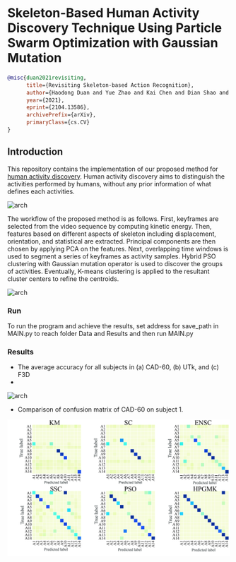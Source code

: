 # Skeleton-Based Human Activity Discovery Technique Using Particle Swarm Optimization with Gaussian Mutation
```BibTeX
@misc{duan2021revisiting,
      title={Revisiting Skeleton-based Action Recognition},
      author={Haodong Duan and Yue Zhao and Kai Chen and Dian Shao and Dahua Lin and Bo Dai},
      year={2021},
      eprint={2104.13586},
      archivePrefix={arXiv},
      primaryClass={cs.CV}
}
```

## Introduction

This repository contains the implementation of our proposed method for [human activity discovery](). Human activity discovery aims to distinguish the activities performed by humans, without any prior information of what defines each activities. 

![arch](/Figures/fig-1.jpg)

The workflow of the proposed method is as follows. First, keyframes are selected from the video sequence by computing kinetic energy. Then, features based on different aspects of skeleton including displacement, orientation, and statistical are extracted. Principal components are then chosen by applying PCA on the features. Next, overlapping time windows is used to segment a series of keyframes as activity samples. Hybrid PSO clustering with Gaussian mutation operator is used to discover the groups of activities. Eventually, K-means clustering is applied to the resultant cluster centers to refine the centroids.

![arch](/Figures/fig-2.jpg)


### Run
To run the program and achieve the results, set address for save_path in MAIN.py to reach folder Data and Results and then run MAIN.py

### Results
* The average accuracy for all subjects in (a) CAD-60, (b) UTk, and (c) F3D
* 
![arch](/Figures/accu.jpg)

* Comparison of confusion matrix of CAD-60 on subject 1.

![arch](/Figures/fig-9.jpg)



